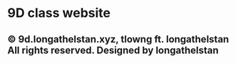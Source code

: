 # 9D class website
## © 9d.longathelstan.xyz, tlowng ft. longathelstan All rights reserved. Designed by longathelstan
